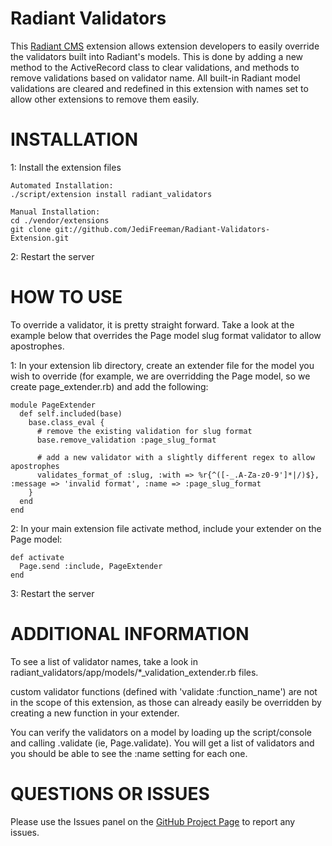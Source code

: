Radiant Validators
==================

This [Radiant CMS][1] extension allows extension developers to easily override the validators 
built into Radiant's models. This is done by adding a new method to the ActiveRecord class to 
clear validations, and methods to remove validations based on validator name. All built-in 
Radiant model validations are cleared and redefined in this extension with names set to allow 
other extensions to remove them easily.

INSTALLATION
============

1: Install the extension files

    Automated Installation:
    ./script/extension install radiant_validators

    Manual Installation:
    cd ./vendor/extensions
    git clone git://github.com/JediFreeman/Radiant-Validators-Extension.git

2: Restart the server

HOW TO USE
==========

To override a validator, it is pretty straight forward. Take a look at the example below that 
overrides the Page model slug format validator to allow apostrophes.

1: In your extension lib directory, create an extender file for the model you wish to override 
(for example, we are overridding the Page model, so we create page_extender.rb) and add the following:

    module PageExtender
      def self.included(base)
        base.class_eval {
          # remove the existing validation for slug format
          base.remove_validation :page_slug_format

          # add a new validator with a slightly different regex to allow apostrophes
          validates_format_of :slug, :with => %r{^([-_.A-Za-z0-9']*|/)$}, :message => 'invalid format', :name => :page_slug_format
        }
      end
    end

2: In your main extension file activate method, include your extender on the Page model:

    def activate
      Page.send :include, PageExtender
    end

3: Restart the server

ADDITIONAL INFORMATION
======================

To see a list of validator names, take a look in radiant_validators/app/models/*_validation_extender.rb files.

custom validator functions (defined with 'validate :function_name') are not in the scope of this extension, 
as those can already easily be overridden by creating a new function in your extender.

You can verify the validators on a model by loading up the script/console and calling <Model>.validate 
(ie, Page.validate). You will get a list of validators and you should be able to see the :name setting for each one.

QUESTIONS OR ISSUES
===================

Please use the Issues panel on the [GitHub Project Page][2] to report any issues.

[1]: http://radiantcms.org/
[2]: http://github.com/JediFreeman/Radiant-Validators-Extension
